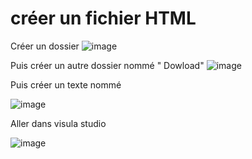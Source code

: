 # créer un fichier HTML 


Créer un dossier 
![image](https://github.com/user-attachments/assets/051d990a-494e-44e9-b594-64603d31ab32)

Puis créer un autre dossier nommé " Dowload" 
![image](https://github.com/user-attachments/assets/95bebcf5-1aea-48ea-9228-dcebb4fb61de)




Puis créer un texte nommé 

![image](https://github.com/user-attachments/assets/354a4809-40c3-41b1-af81-194dcb8777c5)


Aller dans visula studio 

![image](https://github.com/user-attachments/assets/173f048f-0aee-4860-bcf3-eb0868dc98ea)


